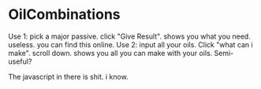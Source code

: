 # OilCombinations

Use 1: pick a major passive. click "Give Result". shows you what you need. useless. you can find this online.
Use 2: input all your oils. Click "what can i make". scroll down. shows you all you can make with your oils. Semi-useful?


The javascript in there is shit. i know.
